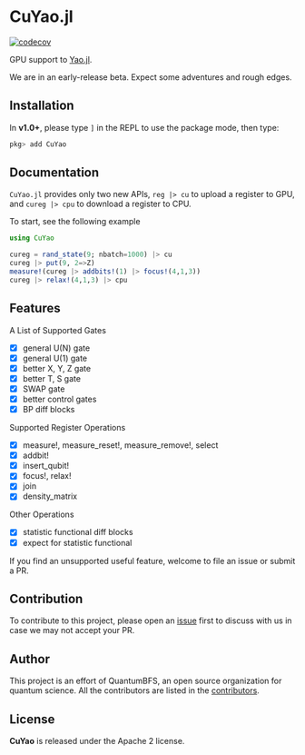 # CuYao.jl

[![codecov](https://codecov.io/gh/QuantumBFS/CuYao.jl/branch/master/graph/badge.svg)](https://codecov.io/gh/QuantumBFS/CuYao.jl)

GPU support to [Yao.jl](https://github.com/QuantumBFS/Yao.jl).

We are in an early-release beta. Expect some adventures and rough edges.

## Installation

In **v1.0+**, please type `]` in the REPL to use the package mode, then type:

```julia
pkg> add CuYao
```


## Documentation
`CuYao.jl` provides only two new APIs, `reg |> cu` to upload a register to GPU, and `cureg |> cpu` to download a register to CPU.

To start, see the following example
```julia
using CuYao

cureg = rand_state(9; nbatch=1000) |> cu 
cureg |> put(9, 2=>Z)
measure!(cureg |> addbits!(1) |> focus!(4,1,3))
cureg |> relax!(4,1,3) |> cpu
```

## Features
A List of Supported Gates
- [x] general U(N) gate
- [x] general U(1) gate
- [x] better X, Y, Z gate
- [x] better T, S gate
- [x] SWAP gate
- [x] better control gates
- [x] BP diff blocks

Supported Register Operations
- [x] measure!, measure_reset!, measure_remove!, select
- [x] addbit!
- [x] insert_qubit!
- [x] focus!, relax!
- [x] join
- [x] density_matrix

Other Operations
- [x] statistic functional diff blocks
- [x] expect for statistic functional

If you find an unsupported useful feature, welcome to file an issue or submit a PR.

## Contribution

To contribute to this project, please open an [issue](https://github.com/QuantumBFS/CuYao.jl/issues) first to discuss with us in case we may not accept your PR.

## Author

This project is an effort of QuantumBFS, an open source organization for quantum science. All the contributors are listed in the [contributors](https://github.com/QuantumBFS/CuYao.jl/graphs/contributors).

## License

**CuYao** is released under the Apache 2 license.
